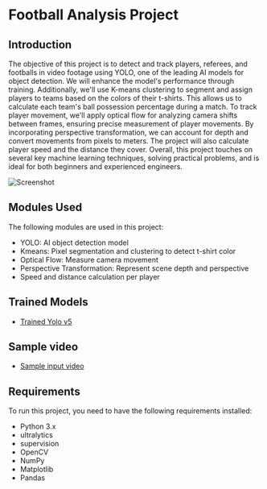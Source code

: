 # Football Analysis Project

## Introduction
The objective of this project is to detect and track players, referees, and footballs in video footage using YOLO, one of the leading AI models for object detection. We will enhance the model's performance through training. Additionally, we'll use K-means clustering to segment and assign players to teams based on the colors of their t-shirts. This allows us to calculate each team's ball possession percentage during a match. To track player movement, we'll apply optical flow for analyzing camera shifts between frames, ensuring precise measurement of player movements. By incorporating perspective transformation, we can account for depth and convert movements from pixels to meters. The project will also calculate player speed and the distance they cover. Overall, this project touches on several key machine learning techniques, solving practical problems, and is ideal for both beginners and experienced engineers.

![Screenshot](output_videos/screenshot.png)

## Modules Used
The following modules are used in this project:
- YOLO: AI object detection model
- Kmeans: Pixel segmentation and clustering to detect t-shirt color
- Optical Flow: Measure camera movement
- Perspective Transformation: Represent scene depth and perspective
- Speed and distance calculation per player

## Trained Models
- [Trained Yolo v5](https://drive.google.com/file/d/1sFoG-1wmwgAyC-o2-4p6uBcCUVRgFyrF/view?usp=drive_link)

## Sample video
-  [Sample input video](https://drive.google.com/file/d/1HS1C1RssB5W4Uvh5FvMxQ0tfFFqqqjaJ/view?usp=drive_link)

## Requirements
To run this project, you need to have the following requirements installed:
- Python 3.x
- ultralytics
- supervision
- OpenCV
- NumPy
- Matplotlib
- Pandas